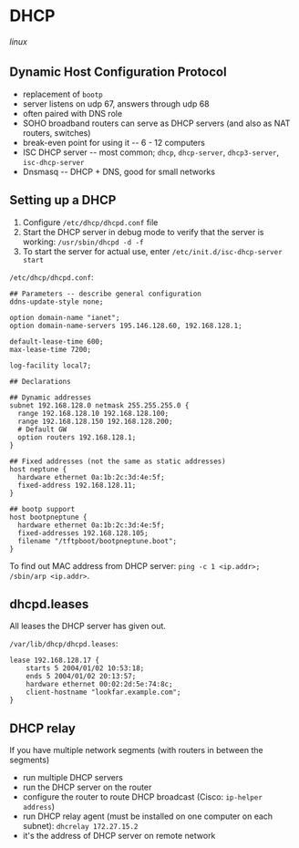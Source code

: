 # DHCP
###### linux

## Dynamic Host Configuration Protocol

* replacement of `bootp`
* server listens on udp 67, answers through udp 68
* often paired with DNS role
* SOHO broadband routers can serve as DHCP servers (and also as NAT routers, switches)
* break-even point for using it -- 6 - 12 computers
* ISC DHCP server -- most common; `dhcp`, `dhcp-server`, `dhcp3-server`, `isc-dhcp-server`
* Dnsmasq -- DHCP + DNS, good for small networks


## Setting up a DHCP

1. Configure `/etc/dhcp/dhcpd.conf` file
1. Start the DHCP server in debug mode to verify that the server is working: `/usr/sbin/dhcpd -d -f`
1. To start the server for actual use, enter `/etc/init.d/isc-dhcp-server start`

`/etc/dhcp/dhcpd.conf`:

    ## Parameters -- describe general configuration
    ddns-update-style none;

    option domain-name "ianet";
    option domain-name-servers 195.146.128.60, 192.168.128.1;

    default-lease-time 600;
    max-lease-time 7200;

    log-facility local7;

    ## Declarations

    ## Dynamic addresses
    subnet 192.168.128.0 netmask 255.255.255.0 {
      range 192.168.128.10 192.168.128.100;
      range 192.168.128.150 192.168.128.200;
      # Default GW
      option routers 192.168.128.1;
    }

    ## Fixed addresses (not the same as static addresses)
    host neptune {
      hardware ethernet 0a:1b:2c:3d:4e:5f;
      fixed-address 192.168.128.11;
    }

    ## bootp support
    host bootpneptune {
      hardware ethernet 0a:1b:2c:3d:4e:5f;
      fixed-addresses 192.168.128.105;
      filename "/tftpboot/bootpneptune.boot";
    }

To find out MAC address from DHCP server: `ping -c 1 <ip.addr>; /sbin/arp <ip.addr>`.

## dhcpd.leases

All leases the DHCP server has given out.

`/var/lib/dhcp/dhcpd.leases`:

    lease 192.168.128.17 {
        starts 5 2004/01/02 10:53:18;
        ends 5 2004/01/02 20:13:57;
        hardware ethernet 00:02:2d:5e:74:8c;
        client-hostname "lookfar.example.com";
    }

## DHCP relay

If you have multiple network segments (with routers in between the segments)

* run multiple DHCP servers
* run the DHCP server on the router
* configure the router to route DHCP broadcast (Cisco: `ip-helper address`)
* run DHCP relay agent (must be installed on one computer on each subnet): `dhcrelay 172.27.15.2`
 * it's the address of DHCP server on remote network
